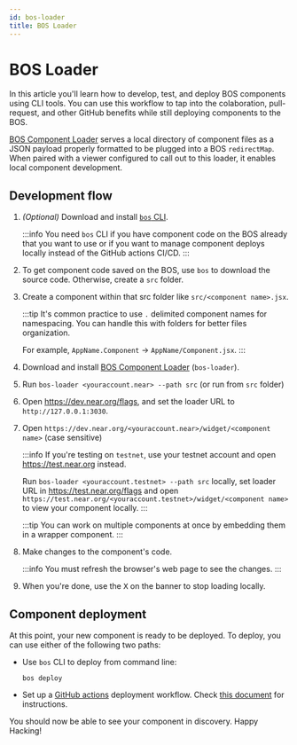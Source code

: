 ```yaml
---
id: bos-loader
title: BOS Loader
---
```


# BOS Loader

In this article you'll learn how to develop, test, and deploy BOS components using CLI tools. You can use this workflow to tap into the colaboration, pull-request, and other GitHub benefits while still deploying components to the BOS.

[BOS Component Loader](https://github.com/near/bos-loader) serves a local directory of component files as a JSON payload properly formatted to be plugged into a BOS `redirectMap`. When paired with a viewer configured to call out to this loader, it enables local component development.

## Development flow

1. _(Optional)_ Download and install [`bos` CLI](https://bos.cli.rs).

   :::info You need `bos` CLI if you have component code on the BOS already that you want to use or if you want to manage component deploys locally instead of the GitHub actions CI/CD.
   :::

2. To get component code saved on the BOS, use `bos` to download the source code. Otherwise, create a `src` folder.

3. Create a component within that src folder like `src/<component name>.jsx`.

   :::tip It's common practice to use `.` delimited component names for namespacing. You can handle this with folders for better files organization.

   For example, `AppName.Component` → `AppName/Component.jsx`.
   :::

4. Download and install [BOS Component Loader](https://github.com/near/bos-loader/releases) (`bos-loader`).

5. Run `bos-loader <youraccount.near> --path src` (or run from `src` folder)

6. Open https://dev.near.org/flags, and set the loader URL to `http://127.0.0.1:3030`.

7. Open `https://dev.near.org/<youraccount.near>/widget/<component name>` (case sensitive)

   :::info If you're testing on `testnet`, use your testnet account and open https://test.near.org instead.

   Run `bos-loader <youraccount.testnet> --path src` locally, set loader URL in https://test.near.org/flags and open `https://test.near.org/<youraccount.testnet>/widget/<component name>` to view your component locally.
   :::

   :::tip
   You can work on multiple components at once by embedding them in a wrapper component.
   :::

8. Make changes to the component's code.

   :::info
   You must refresh the browser's web page to see the changes.
   :::

9. When you're done, use the <kbd>X</kbd> on the banner to stop loading locally.

## Component deployment

At this point, your new component is ready to be deployed. To deploy, you can use either of the following two paths:

- Use `bos` CLI to deploy from command line:

  ```
  bos deploy
  ```

- Set up a [GitHub actions](https://github.com/FroVolod/bos-cli-rs/blob/master/README.md#reusable-workflow) deployment workflow. Check [this document](https://github.com/FroVolod/bos-cli-rs/blob/master/README.md#github-actions) for instructions.

You should now be able to see your component in discovery. Happy Hacking!
